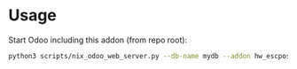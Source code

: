 # Usage

Start Odoo including this addon (from repo root):

```bash
python3 scripts/nix_odoo_web_server.py --db-name mydb --addon hw_escpos
```
